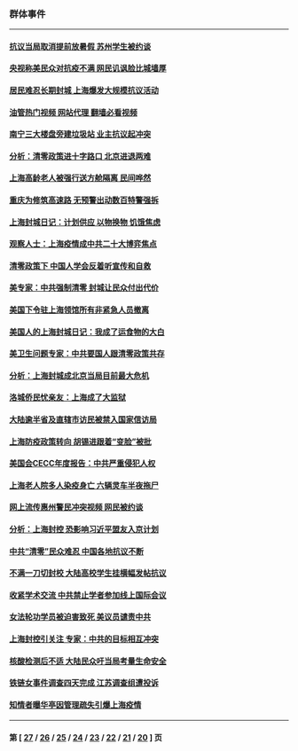 ### 群体事件
---
#### [抗议当局取消提前放暑假 苏州学生被约谈](../../pages/ncid279/n13738981.md?05190445) 
#### [央视称美民众对抗疫不满 网民讥讽脸比城墙厚](../../pages/ncid279/n13738685.md?05190445) 
#### [居民难忍长期封城 上海爆发大规模抗议活动](../../pages/ncid279/n13724894.md?05190445) 
#### [油管热门视频 网站代理 翻墙必看视频](http://209.222.30.114:81/youtube.html?05190445)
#### [南宁三大楼盘旁建垃圾站 业主抗议起冲突](../../pages/ncid279/n13723244.md?05190445) 
#### [分析：清零政策进十字路口 北京进退两难](../../pages/ncid279/n13722760.md?05190445) 
#### [上海高龄老人被强行送方舱隔离 民间哗然](../../pages/ncid279/n13717318.md?05190445) 
#### [重庆为修筑高速路 无预警出动数百特警强拆](../../pages/ncid279/n13716893.md?05190445) 
#### [上海封城日记：计划供应 以物换物 饥饿焦虑](../../pages/ncid279/n13715646.md?05190445) 
#### [观察人士：上海疫情成中共二十大博弈焦点](../../pages/ncid279/n13713349.md?05190445) 
#### [清零政策下 中国人学会反着听宣传和自救](../../pages/ncid279/n13711002.md?05190445) 
#### [美专家：中共强制清零 封城让民众付出代价](../../pages/ncid279/n13709482.md?05190445) 
#### [美国下令驻上海领馆所有非紧急人员撤离](../../pages/ncid279/n13709373.md?05190445) 
#### [美国人的上海封城日记：我成了运食物的大白](../../pages/ncid279/n13707573.md?05190445) 
#### [美卫生问题专家：中共要国人跟清零政策共存](../../pages/ncid279/n13705925.md?05190445) 
#### [分析：上海封城成北京当局目前最大危机](../../pages/ncid279/n13702771.md?05190445) 
#### [洛城侨民忧亲友：上海成了大监狱](../../pages/ncid279/n13693937.md?05190445) 
#### [大陆逾半省及直辖市访民被禁入国家信访局](../../pages/ncid279/n13689201.md?05190445) 
#### [上海防疫政策转向 胡锡进跟着“变脸”被批](../../pages/ncid279/n13688098.md?05190445) 
#### [美国会CECC年度报告：中共严重侵犯人权](../../pages/ncid279/n13687784.md?05190445) 
#### [上海老人院多人染疫身亡 六辆灵车半夜拖尸](../../pages/ncid279/n13687060.md?05190445) 
#### [网上流传惠州警民冲突视频 网民被约谈](../../pages/ncid279/n13687562.md?05190445) 
#### [分析：上海封控 恐影响习近平盟友入京计划](../../pages/ncid279/n13686881.md?05190445) 
#### [中共“清零”民众难忍 中国各地抗议不断](../../pages/ncid279/n13685186.md?05190445) 
#### [不满一刀切封校 大陆高校学生挂横幅发帖抗议](../../pages/ncid279/n13683669.md?05190445) 
#### [收紧学术交流 中共禁止学者参加线上国际会议](../../pages/ncid279/n13684255.md?05190445) 
#### [女法轮功学员被迫害致死 美议员谴责中共](../../pages/ncid279/n13682069.md?05190445) 
#### [上海封控引关注 专家：中共的目标相互冲突](../../pages/ncid279/n13679402.md?05190445) 
#### [核酸检测后不适 大陆民众吁当局考量生命安全](../../pages/ncid279/n13674223.md?05190445) 
#### [铁链女事件调查四天完成 江苏调查组遭投诉](../../pages/ncid279/n13673940.md?05190445) 
#### [知情者曝华亭因管理疏失引爆上海疫情](../../pages/ncid279/n13642418.md?05190445) 

---
#### 第 [ [27](./27.md?05190445) / [26](./26.md?05190445) / [25](./25.md?05190445) / [24](./24.md?05190445) / [23](./23.md?05190445) / [22](./22.md?05190445) / [21](./21.md?05190445) / [20](./20.md?05190445) ] 页
